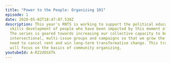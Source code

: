 ```yaml
---
title: "Power to the People: Organizing 101"
episode: 1
date: 2020-05-02T18:47:07.538Z
description: This year's RNTS is working to support the political education and
  skills development of people who have been impacted by this moment of crisis.
  The series is geared towards increasing our collective capacity to build
  intersectional, multi-issue groups and campaigns so that we grow the power we
  need to cancel rent and win long-term transformative change. This training
  will focus on the basics of community organizing.
youtubeId: A-RZ2dOSXTk
---
```

